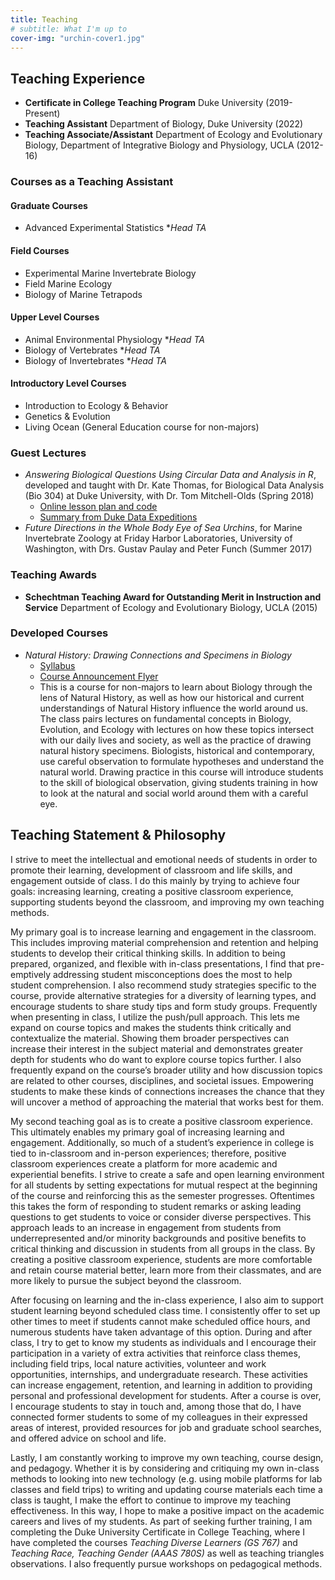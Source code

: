 ```yaml
---
title: Teaching
# subtitle: What I'm up to
cover-img: "urchin-cover1.jpg"
---
```


## Teaching Experience

- **Certificate in College Teaching Program**   Duke University (2019-Present)
- **Teaching Assistant** Department of Biology, Duke University (2022)
- **Teaching Associate/Assistant**  Department of Ecology and Evolutionary Biology, Department of Integrative Biology and Physiology, UCLA (2012-16)

### Courses as a Teaching Assistant
#### Graduate Courses
- Advanced Experimental Statistics \*_Head TA_

#### Field Courses
- Experimental Marine Invertebrate Biology
- Field Marine Ecology  
- Biology of Marine Tetrapods

#### Upper Level Courses
- Animal Environmental Physiology \*_Head TA_
- Biology of Vertebrates \*_Head TA_
- Biology of Invertebrates \*_Head TA_

#### Introductory Level Courses
- Introduction to Ecology & Behavior  
- Genetics & Evolution
- Living Ocean (General Education course for non-majors)

### Guest Lectures
- _Answering Biological Questions Using Circular Data and Analysis in R_, developed and taught with Dr. Kate Thomas, for Biological Data Analysis (Bio 304) at Duke University, with Dr. Tom Mitchell-Olds (Spring 2018)
  - [Online lesson plan and code](https://bigdata.duke.edu/sites/bigdata.duke.edu/files/site-images/FullLesson.html)
  - [Summary from Duke Data Expeditions](https://bigdata.duke.edu/projects/answering-biological-questions-using-circular-data-and-analysis-r)
- _Future Directions in the Whole Body Eye of Sea Urchins_, for Marine Invertebrate Zoology at Friday Harbor Laboratories, University of Washington, with Drs. Gustav Paulay and Peter Funch (Summer 2017)

### Teaching Awards
- **Schechtman Teaching Award for Outstanding Merit in Instruction and Service**  Department of Ecology and Evolutionary Biology, UCLA (2015)

### Developed Courses
- _Natural History: Drawing Connections and Specimens in Biology_
  - [Syllabus](NHCSyllabus_03_07_21.pdf)
  - [Course Announcement Flyer](Flyer1.jpg)
  - This is a course for non-majors to learn about Biology through the lens of Natural History, as well as how our historical and current understandings of Natural History influence the world around us. The class pairs lectures on fundamental concepts in Biology, Evolution, and Ecology with lectures on how these topics intersect with our daily lives and society, as well as the practice of drawing natural history specimens. Biologists, historical and contemporary, use careful observation to formulate hypotheses and understand the natural world. Drawing practice in this course will introduce students to the skill of biological observation, giving students training in how to look at the natural and social world around them with a careful eye.

## Teaching Statement & Philosophy

I strive to meet the intellectual and emotional needs of students in order to promote their learning, development of classroom and life skills, and engagement outside of class. I do this mainly by trying to achieve four goals: increasing learning, creating a positive classroom experience, supporting students beyond the classroom, and improving my own teaching methods.

My primary goal is to increase learning and engagement in the classroom. This includes improving material comprehension and retention and helping students to develop their critical thinking skills. In addition to being prepared, organized, and flexible with in-class presentations, I find that pre-emptively addressing student misconceptions does the most to help student comprehension. I also recommend study strategies specific to the course, provide alternative strategies for a diversity of learning types, and encourage students to share study tips and form study groups. Frequently when presenting in class, I utilize the push/pull approach. This lets me expand on course topics and makes the students think critically and contextualize the material. Showing them broader perspectives can increase their interest in the subject material and demonstrates greater depth for students who do want to explore course topics further. I also frequently expand on the course’s broader utility and how discussion topics are related to other courses, disciplines, and societal issues. Empowering students to make these kinds of connections increases the chance that they will uncover a method of approaching the material that works best for them.

My second teaching goal as is to create a positive classroom experience. This ultimately enables my primary goal of increasing learning and engagement. Additionally, so much of a student’s experience in college is tied to in-classroom and in-person experiences; therefore, positive classroom experiences create a platform for more academic and experiential benefits. I strive to create a safe and open learning environment for all students by setting expectations for mutual respect at the beginning of the course and reinforcing this as the semester progresses. Oftentimes this takes the form of responding to student remarks or asking leading questions to get students to voice or consider diverse perspectives. This approach leads to an increase in engagement from students from underrepresented and/or minority backgrounds and positive benefits to critical thinking and discussion in students from all groups in the class. By creating a positive classroom experience, students are more comfortable and retain course material better, learn more from their classmates, and are more likely to pursue the subject beyond the classroom.

After focusing on learning and the in-class experience, I also aim to support student learning beyond scheduled class time. I consistently offer to set up other times to meet if students cannot make scheduled office hours, and numerous students have taken advantage of this option. During and after class, I try to get to know my students as individuals and I encourage their participation in a variety of extra activities that reinforce class themes, including field trips, local nature activities, volunteer and work opportunities, internships, and undergraduate research. These activities can increase engagement, retention, and learning in addition to providing personal and professional development for students. After a course is over, I encourage students to stay in touch and, among those that do, I have connected former students to some of my colleagues in their expressed areas of interest, provided resources for job and graduate school searches, and offered advice on school and life.

Lastly, I am constantly working to improve my own teaching, course design, and pedagogy. Whether it is by considering and critiquing my own in-class methods to looking into new technology (e.g. using mobile platforms for lab classes and field trips) to writing and updating course materials each time a class is taught, I make the effort to continue to improve my teaching effectiveness. In this way, I hope to make a positive impact on the academic careers and lives of my students. As part of seeking further training, I am completing the Duke University Certificate in College Teaching, where I have completed the courses _Teaching Diverse Learners (GS 767)_ and _Teaching Race, Teaching Gender (AAAS 780S)_ as well as teaching triangles observations. I also frequently pursue workshops on pedagogical methods.

